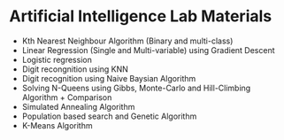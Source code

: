 # Artificial Intelligence Lab Materials

  - Kth Nearest Neighbour Algorithm (Binary and multi-class)
  - Linear Regression (Single and Multi-variable) using Gradient Descent
  - Logistic regression
  - Digit recongnition using KNN
  - Digit recognition using Naive Baysian Algorithm
  - Solving N-Queens using Gibbs, Monte-Carlo and Hill-Climbing Algorithm + Comparison
  - Simulated Annealing Algorithm
  - Population based search and Genetic Algorithm
  - K-Means Algorithm

